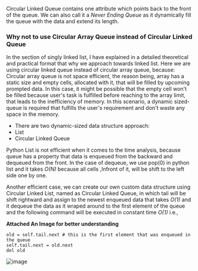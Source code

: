 Circular Linked Queue contains one attribute which points back to the front of the queue. We can also call it a *Never Ending Queue* as it dynamically fill the queue with the data and extend its length. 

### Why not to use Circular Array Queue instead of Circular Linked Queue
In the section of singly linked list, I have explained in a detailed theoretical and practical format that why we approach towards linked list. Here we are using circular linked queue instead of circular array queue, because: 
Circular array queue is not space efficient, the reason being, array has a static size and empty cells, allocated with it, that will be filled by upcoming prompted data. In this case, it might be possible that the empty cell won't be filled because user's task is fulfilled before reaching to the array limit, that leads to the inefficiency of memory. In this scenario, a dynamic sized-queue is required that fulfills the user's requirement and don't waste any space in the memory.
- There are two dynamic-sized data structure approach:
- List
- Circular Linked Queue

Python List is not efficient when it comes to the time analysis, because queue has a property that data is enqueued from the backward and dequeued from the front. In the case of dequeue, we use pop(0) in python list and it takes *O(N)* because all cells ,Infront of it, will be shift to the left side one by one.

Another efficient case, we can create our own custom data structure using Circular Linked List, named as Circular Linked Queue, in which tail will be shift rightward and assign to the newest enqueued data that takes *O(1)* and it dequeue the data as it wraped around to the first element of the queue and the following command will be executed in constant time *O(1)* i.e.,

**Attached An Image for better understanding**
```
old = self.tail.next # this is the first element that was enqueued in the queue
self.tail.next = old.next
del old
```
![image](https://github.com/AbdulRehmanAmer/data-structures/assets/115944146/07a8ff1a-18fc-4f1b-864f-1ff6eec770b4)

